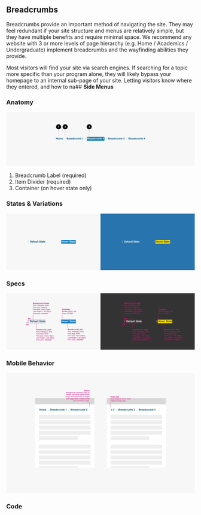 ## **Breadcrumbs**

Breadcrumbs provide an important method of navigating the site. They may feel redundant if your site structure and menus are relatively simple, but they have multiple benefits and require minimal space. We recommend any website with 3 or more levels of page hierarchy (e.g. Home / Academics / Undergraduate) implement breadcrumbs and the wayfinding abilities they provide.

Most visitors will find your site via search engines. If searching for a topic more specific than your program alone, they will likely bypass your homepage to an internal sub-page of your site. Letting visitors know where they entered, and how to na## **Side Menus**

### **Anatomy**

![Breadcrumbs Anatomy Image](/build/img/Breadcrumbs/breadcrumbs-anatomy.jpg)

1. Breadcrumb Label (required)
2. Item Divider (required)
3. Container (on hover state only)


### **States & Variations**

![Breadcrumbs States & Variations Image](/build/img/Breadcrumbs/breadcrumbs-states.jpg)  

### **Specs**

![Breadcrumbs Specs Image](/build/img/Breadcrumbs/breadcrumb-specs.jpg)  

### **Mobile Behavior**

![Breadcrumbs Mobile Behavior Image](/build/img/Breadcrumbs/breadcrumb-mobile-behavior.jpg)   

### **Code**

<!--Breadcrumbs code here, if applicable-->
